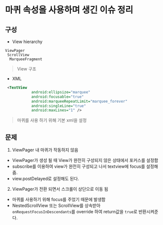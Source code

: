 # 마퀴 속성을 사용하며 생긴 이슈 정리

## 구성
 
- View hierarchy

```
ViewPager
 ScrollView
  MarqueeFragment
```

> View 구조 

- XML

```xml
 <TextView
            android:ellipsize="marquee"
            android:focusable="true"
            android:marqueeRepeatLimit="marquee_forever"
            android:singleLine="true"
            android:maxLines="1" />
```

> 마퀴를 사용 하기 위해 기본 xml을 설정

## 문제
1. ViewPager 내 마퀴가 작동하지 않음
- ViewPager가 생성 될 때 View가 완전히 구성되지 않은 상태에서 포커스를 설정함
- subscribe를 이용하여 view가 완전히 구성되고 나서 textview에 focus를 설정해줌.
- view.postDelayed로 설정해도 된다.

2. ViewPager가 전환 되면서 스크롤이 상단으로 이동 됨
- 마퀴를 사용하기 위해 focus를 주었기 때문에 발생함
- NestedScrollView 또는 ScrollView를 상속받아 `onRequestFocusInDescendants`를 override 하여 return값을 `true`로 반환시켜준다.